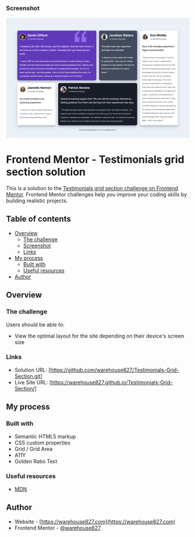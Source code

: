 ### Screenshot

![](screenshots/testimonials-grid-section-solution-warehouse-827.png)

# Frontend Mentor - Testimonials grid section solution

This is a solution to the [Testimonials grid section challenge on Frontend Mentor](https://www.frontendmentor.io/challenges/testimonials-grid-section-Nnw6J7Un7). Frontend Mentor challenges help you improve your coding skills by building realistic projects.

## Table of contents

- [Overview](#overview)
  - [The challenge](#the-challenge)
  - [Screenshot](#screenshot)
  - [Links](#links)
- [My process](#my-process)
  - [Built with](#built-with)
  - [Useful resources](#useful-resources)
- [Author](#author)

## Overview

### The challenge

Users should be able to:

- View the optimal layout for the site depending on their device's screen size

### Links

- Solution URL: [https://github.com/warehouse827/Testimonials-Grid-Section.git]
- Live Site URL: [https://warehouse827.github.io/Testimonials-Grid-Section/]

## My process

### Built with

- Semantic HTML5 markup
- CSS custom properties
- Grid / Grid Area
- A11Y
- Golden Ratio Text

### Useful resources

- [MDN](https://developer.mozilla.org/en-US/)

## Author

- Website - [https://warehouse827.com](https://warehouse827.com)
- Frontend Mentor - [@warehouse827](https://www.frontendmentor.io/profile/warehouse827)
